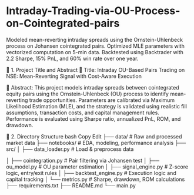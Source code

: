 # Intraday-Trading-via-OU-Process-on-Cointegrated-pairs
Modeled mean-reverting intraday spreads using the Ornstein-Uhlenbeck process on Johansen cointegrated pairs. Optimized MLE parameters with vectorized computation on 5-min data. Backtested using Backtrader with 2.2 Sharpe, 15% PnL, and 60% win rate over one year.

🧾 1. Project Title and Abstract
📌 Title:
Intraday OU-Based Pairs Trading on NSE: Mean-Reverting Signal with Cost-Aware Execution

📄 Abstract:
This project models intraday spreads between cointegrated equity pairs using the Ornstein-Uhlenbeck (OU) process to identify mean-reverting trade opportunities. Parameters are calibrated via Maximum Likelihood Estimation (MLE), and the strategy is validated using realistic fill assumptions, transaction costs, and capital management rules. Performance is evaluated using Sharpe ratio, annualized PnL, ROM, and drawdown.

📁 2. Directory Structure
bash
Copy
Edit
├── data/                  # Raw and processed market data
├── notebooks/             # EDA, modeling, performance analysis
├── src/
│   ├── data_loader.py     # Load & preprocess data 

│   ├── cointegration.py   # Pair filtering via Johansen test
│   ├── ou_model.py        # OU parameter estimation
│   ├── signal_engine.py   # Z-score logic, entry/exit rules
│   ├── backtest_engine.py # Execution logic and capital tracking
│   └── metrics.py         # Sharpe, drawdown, ROM calculations
├── requirements.txt
├── README.md
└── main.py
